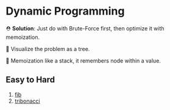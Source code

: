 # Dynamic Programming

⛑️ **Solution**: Just do with Brute-Force first, then optimize it with memoization.

🌳 Visualize the problem as a tree.

🤔 Memoization like a stack, it remembers node within a value.

## Easy to Hard

1. [fib](./fib.js)
2. [tribonacci](./tribonacci.js)
